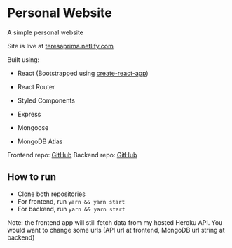 # Personal Website

A simple personal website

Site is live at [teresaprima.netlify.com](https://davenathanael.netlify.com)

Built using:

- React (Bootstrapped using [create-react-app](https://github.com/facebook/create-react-app))
- React Router
- Styled Components

- Express
- Mongoose
- MongoDB Atlas

Frontend repo: [GitHub](https://github.com/davenathanael/personalsite-frontend)
Backend repo: [GitHub](https://github.com/davenathanael/personalsite-backend)

## How to run

- Clone both repositories
- For frontend, run `yarn && yarn start`
- For backend, run `yarn && yarn start`

Note: the frontend app will still fetch data from my hosted Heroku API. You would want to change some urls (API url at frontend, MongoDB url string at backend)

